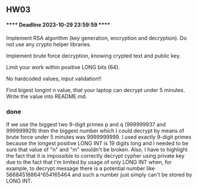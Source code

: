 ## HW03

#### **** Deadline 2023-10-29 23:59:59 ****

Implement RSA algorithm (key generation, encryption and decryption). Do not use any crypto helper libraries.

Implement brute force decryption, knowing crypted text and public key.

Limit your work within positive LONG bits (64).

No hardcoded values, input validation!!

Find bigest longint n value, that your laptop can decrypt under 5 minutes. Write the value into README.md.

### done

If we use the biggest two 9-digit primes p and q (999999937 and 999999929) then the biggest number which I could decrypt by means of brute force under 5 minutes was 9999999999.
I used exactly 9-digit primes because the longest positive LONG INT is 19 digits long and I needed to be sure that value of "n" and "m" wouldn't be broken.
Also, I have to highlight the fact that it is impossible to correctly decrypt cypher using private key due to the fact that I'm limited by usage of only LONG INT when, for example, to decrypt message there is a potential number like 56684518864^654165464 and such a number just simply can't be stored by LONG INT.